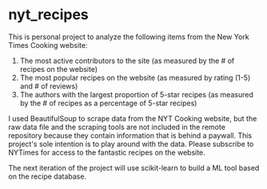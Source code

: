 # nyt_recipes
This is personal project to analyze the following items from the New York Times Cooking website:

1. The most active contributors to the site (as measured by the # of recipes on the website)
2. The most popular recipes on the website (as measured by rating (1-5) and # of reviews)
3. The authors with the largest proportion of 5-star recipes (as measured by the # of recipes as a percentage of 5-star recipes)

I used BeautifulSoup to scrape data from the NYT Cooking website, but the raw data file and the scraping tools are not included in the remote repository because they contain information that is behind a paywall. This project's sole intention is to play around with the data. Please subscribe to NYTimes for access to the fantastic recipes on the website.

The next iteration of the project will use scikit-learn to build a ML tool based on the recipe database.
